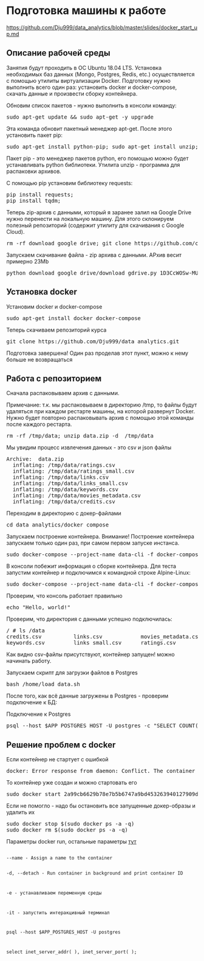 # Подготовка машины к работе
https://github.com/Dju999/data_analytics/blob/master/slides/docker_start_up.md
## Описание рабочей среды

Занятия будут проходить в ОС Ubuntu 18.04 LTS. Установка необходимых баз данных (Mongo, Postgres, Redis, etc.)
осуществляется с помощью утилиты виртуализации Docker. Подготовку нужно выполнить всего один раз: установить docker и docker-compose, скачать данные
и произвести сборку контейнера.

Обновим список пакетов - нужно выполнить в консоли команду:

<pre>
sudo apt-get update && sudo apt-get -y upgrade
</pre>

Эта команда обновит пакетный менеджер apt-get. После этого установить пакет pip:

<pre>
sudo apt-get install python-pip; sudo apt-get install unzip; sudo apt-get install git
</pre>

Пакет pip - это менеджер пакетов python, его помощью можно будет устанавливать python библиотеки. Утилита unzip - программа для распаковки архивов.

С помощью pip установим библиотеку requests:
<pre>
pip install requests;
pip install tqdm;
</pre>

Теперь zip-архив с данными, который я заранее залил на Google Drive нужно перенести на локальную машину. Для этого  склонируем полезный репозиторий (содержит утилиту для скачивания с Google Cloud).

<pre>
rm -rf download_google_drive; git clone https://github.com/chentinghao/download_google_drive.git
</pre>

Запускаем скачивание файла - zip архива с данными. АРхив весит примерно 23Mb
<pre>
python download_google_drive/download_gdrive.py 1D3CcWOSw-MUx6YvJ_4dqOLHZAh-6uTxK data.zip
</pre>

## Установка docker

Установим docker и docker-compose

<pre>
sudo apt-get install docker docker-compose
</pre>

Теперь скачиваем репозиторий курса

<pre>
git clone https://github.com/Dju999/data_analytics.git
</pre>

Подготовка завершена! Один раз проделав этот пункт, можно к нему больше не возвращаться

## Работа c репозиторием

Сначала распаковываем архив с данными.

Примечание: т.к. мы распаковываем в директорию /tmp, то файлы будут удаляться при каждом рестарте машины, на которой развернут Docker. Нужно будет повторно распаковывать архив с помощью этой команды после каждого рестарта.

<pre>
rm -rf /tmp/data; unzip data.zip -d  /tmp/data
</pre>

Мы увидим процесс извлечения данных - это csv и json файлы

<pre>
Archive:  data.zip
  inflating: /tmp/data/ratings.csv
  inflating: /tmp/data/ratings_small.csv
  inflating: /tmp/data/links.csv
  inflating: /tmp/data/links_small.csv
  inflating: /tmp/data/keywords.csv
  inflating: /tmp/data/movies_metadata.csv
  inflating: /tmp/data/credits.csv
</pre>

Переходим в директорию с докер-файлами
<pre>
cd data_analytics/docker_compose
</pre>

Запускаем построение контейнера. Внимание! Построение контейнера запускаем только один раз, при самом первом запуске инстанса.

<pre>
sudo docker-compose --project-name data-cli -f docker-compose.yml up --build -d
</pre>

В консоли побежит информация о сборке контейнера. Для теста запустим контейнер и подключимся к командной строке Alpine-Linux:
<pre>
sudo docker-compose --project-name data-cli -f docker-compose.yml run --rm data-client
</pre>

Проверим, что консоль работает правильно
<pre>
echo "Hello, world!"
</pre>

Проверим, что директория с данными успешно подключилась:
<pre>
/ # ls /data
credits.csv          links.csv            movies_metadata.csv  ratings_small.csv
keywords.csv         links_small.csv      ratings.csv
</pre>

Как видно csv-файлы присутствуют, контейнер запущен! можно начинать работу.


Запускаем скрипт для загрузки файлов в Postgres
<pre>
bash /home/load_data.sh
</pre>

После того, как всё данные загружены в Postgres - проверим подключение к БД:

Подключение к Postgres
<pre>
psql --host $APP_POSTGRES_HOST -U postgres -c "SELECT COUNT(*) as num_ratings FROM ratings"
</pre>

## Решение проблем с docker

Если контейнер не стартует с ошибкой
<pre>
docker: Error response from daemon: Conflict. The container name "/netology-postgres" is already in use by container "2a99cb6629b78e7b5b6747a9bd453263940127909d91c8517e9ee0b230e60768". You have to remove (or rename) that container to be able to reuse that name.
</pre>

То контейнер уже создан и можно стартовать его
<pre>
sudo docker start 2a99cb6629b78e7b5b6747a9bd453263940127909d91c8517e9ee0b230e60768
</pre>

Если не помогло - надо бы остановить все запущенные докер-образы и удалить их

<pre>
sudo docker stop $(sudo docker ps -a -q)
sudo docker rm $(sudo docker ps -a -q)
</pre>

Параметры docker run, остальные параметры [тут](https://docs.docker.com/v1.11/engine/reference/commandline/run/)

<code>
--name - Assign a name to the container

-d, --detach - Run container in background and print container ID

-e - устанавливаем переменную среды

-it - запустить интеракцивный терминал
</pre>


psql --host $APP_POSTGRES_HOST -U postgres

select inet_server_addr( ), inet_server_port( );
